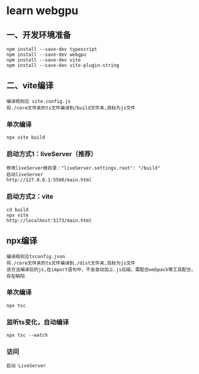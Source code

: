 # learn webgpu
## 一、开发环境准备
	npm install --save-dev typescript
	npm install --save-dev webgpu
	npm install --save-dev vite
	npm install --save-dev vite-plugin-string

## 二、vite编译
	编译规则见 vite.config.js
	将./core文件夹的ts文件编译到/build文件夹,目标为js文件
### 单次编译
	npx vite build
### 启动方式1：liveServer（推荐）
	修改liveServer根目录："liveServer.settings.root": "/build"
	启动liveServer
	http://127.0.0.1:5500/main.html
### 启动方式2：vite
	cd build
	npx vite
	http://localhost:5173/main.html

## npx编译
	编译规则见tsconfig.json
	将./core文件夹的ts文件编译到./dist文件夹,目标为js文件
	该方法编译后的js,在import语句中，不会自动加上.js后缀，需配合webpack等工具配合，存在缺陷
### 单次编译
	npx tsc
### 监听ts变化，自动编译
	npx tsc --watch
### 访问
	启动 LiveServer

